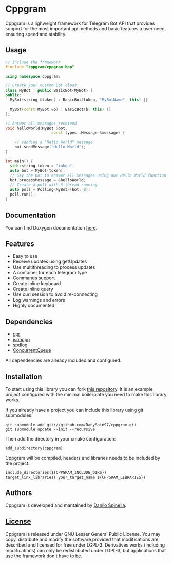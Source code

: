 # Cppgram
Cppgram is a lighweight framework for Telegram Bot API that provides support for the most important api methods and basic features a user need, ensuring speed and stability.

## Usage

~~~c++
// Include the framework
#include "cppgram/cppgram.hpp"

using namespace cppgram;

// Create your custom Bot class
class MyBot : public BasicBot<MyBot> {
public:
  MyBot(string &token) : BasicBot(token, "MyBotName", this) {}

  MyBot(const MyBot &b) : BasicBot(b, this) {}
};

// Answer all messages received
void helloWorld(MyBot &bot,
                    const types::Message &message) {

    // sending a "Hello World" message
    bot.sendMessage("Hello World");
}

int main() {
  std::string token = "token";
  auto bot = MyBot(token);
  // Say the bot to answer all messages using our Hello World function
  bot.processMessage = &helloWorld;
  // Create a poll with 8 thread running
  auto poll = Polling<MyBot>(bot, 8);
  poll.run();
}
~~~

## Documentation
You can find Doxygen documentation [here](https://danyspin97.github.io/cppgram).

## Features
- Easy to use
- Receive updates using getUpdates
- Use multithreading to process updates
- A container for each telegram type
- Commands support
- Create inline keyboard
- Create inline query
- Use curl session to avoid re-connecting
- Log warnings and errors
- Highly documented

## Dependencies

* [cpr](https://github.com/whoshuu/cpr)
* [jsoncpp](https://github.com/open-source-parsers/jsoncpp)
* [spdlog](https://github.com/gabime/spdlog)
* [ConcurrentQueue](https://github.com/cameron314/concurrentqueue)

All dependencies are already included and configured.

## Installation
To start using this library you can fork [this repository](https://github.com/DanySpin97/cppgram-example). It is an example project configured with the minimal boilerplate you need to make this library works.

If you already have a project you can include this library using git submodules:

~~~
git submodule add git://github.com/DanySpin97/cppgram.git
git submodule update --init --recursive
~~~

Then add the directory in your cmake configuration:

~~~
add_subdirectory(cppgram)
~~~

Cppgram will be compiled, headers and libraries needs to be included by the project:

~~~
include_directories(${CPPGRAM_INCLUDE_DIRS})
target_link_libraries( your_target_name ${CPPGRAM_LIBRARIES})
~~~

## Authors
Cppgram is developed and mantained by [Danilo Spinella](github.com/DanySpin97).

## [License](https://www.gnu.org/licenses/lgpl-3.0.en.html)
Cppgram is released under GNU Lesser General Public License. You may copy, distribute and modify the software provided that modifications are described and licensed for free under LGPL-3. Derivatives works (including modifications) can only be redistributed under LGPL-3, but applications that use the framework don't have to be.
